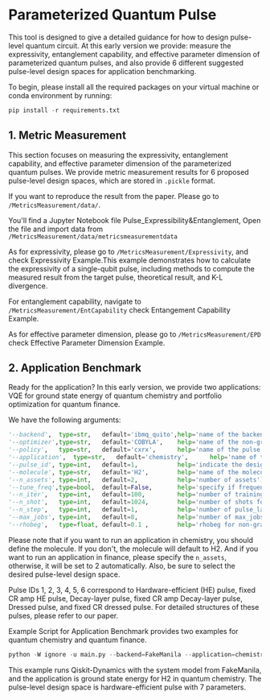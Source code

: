 # Parameterized Quantum Pulse
This tool is designed to give a detailed guidance for how to design pulse-level quantum circuit.
At this early version we provide: measure the expressivity, entanglement capability, and effective parameter dimension of parameterized quantum pulses, and also provide 6 different suggested pulse-level design spaces for application benchmarking. 

To begin, please install all the required packages on your virtual machine or conda environment by running:

```python
pip install -r requirements.txt
```

## 1. Metric Measurement
This section focuses on measuring the expressivity, entanglement capability, and effective parameter dimension of the parameterized quantum pulses. We provide metric measurement results for 6 proposed pulse-level design spaces, which are stored in `.pickle` format.

If you want to reproduce the result from the paper. Please go to `/MetricsMeasurement/data/`.

You'll find a Jupyter Notebook file Pulse_Expressibility&Entanglement, Open the file and import data from `/MetricsMeasurement/data/metricsmeasurementdata`

As for expressivity, please go to `/MetricsMeasurement/Expressivity`, and check Expressivity Example.This example demonstrates how to calculate the expressivity of a single-qubit pulse, including methods to compute the measured result from the target pulse, theoretical result, and K-L divergence.

For entanglement capability, navigate to `/MetricsMeasurement/EntCapability` check Entangement Capability Example.

As for effective parameter dimension, please go to `/MetricsMeasurement/EPD` check Effective Parameter Dimension Example.


## 2. Application Benchmark

Ready for the application? In this early version, we provide two applications: VQE for ground state energy of quantum chemistry and portfolio optimization for quantum finance.

We have the following arguments:

```python
'--backend',  type=str,   default='ibmq_quito',help='name of the backend(Or a simulator like FakeManila)')
'--optimizer',type=str,   default='COBYLA',    help='name of the non-gradient optimizer')
'--policy',   type=str,   default='cxrx',      help='name of the pulse growth policy, related to NAPA and have not added in this version.')
'--application',  type=str,   default='chemistry',      help='name of the benchmark application')
'--pulse_id', type=int,   default=1,           help='indicate the design space at pulse level.')
'--molecule', type=str,   default='H2',        help='name of the molecules')
'--n_assets', type=int,   default=2,           help='number of assets')
'--tune_freq',type=bool,  default=False,       help='specify if frequencies are tuned')
'--n_iter',   type=int,   default=100,         help='number of training iterations')
'--n_shot',   type=int,   default=1024,        help='number of shots for measurement')
'--n_step',   type=int,   default=1,           help='number of pulse_layers')
'--max_jobs', type=int,   default=8,           help='number of max_jobs for multiprocessing')
'--rhobeg',   type=float, default=0.1 ,        help='rhobeg for non-gradient optimizer')
```
Please note that if you want to run an application in chemistry, you should define the molecule. If you don't, the molecule will default to H2. And if you want to run an application in finance, please specify the `n_assets`, otherwise, it will be set to 2 automatically.
Also, be sure to select the desired pulse-level design space.

Pulse IDs 1, 2, 3, 4, 5, 6 correspond to Hardware-efficient (HE) pulse, fixed CR amp HE pulse, Decay-layer pulse, fixed CR amp Decay-layer pulse, Dressed pulse, and fixed CR dressed pulse. For detailed structures of these pulses, please refer to our paper.

Example Script for Application Benchmark provides two examples for quantum chemistry and quantum finance.

```python
python -W ignore -u main.py --backend=FakeManila --application=chemistry --pulse_id=1 --molecule=H2 > testchemistyH2HE2q.txt&

```

This example runs Qiskit-Dynamics with the system model from FakeManila, and the application is ground state energy for H2 in quantum chemistry. The pulse-level design space is hardware-efficient pulse with 7 parameters.

